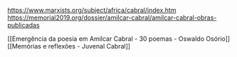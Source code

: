 
https://www.marxists.org/subject/africa/cabral/index.htm
https://memorial2019.org/dossier/amilcar-cabral/amilcar-cabral-obras-publicadas

[[Emergência da poesia em Amilcar Cabral  - 30 poemas - Oswaldo Osório]]
[[Memórias e reflexões - Juvenal Cabral]]
